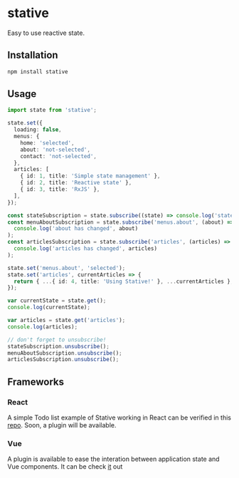 # stative

Easy to use reactive state.

## Installation

```sh
npm install stative
```

## Usage

```ts
import state from 'stative';

state.set({
  loading: false,
  menus: {
    home: 'selected',
    about: 'not-selected',
    contact: 'not-selected',
  },
  articles: [
    { id: 1, title: 'Simple state management' },
    { id: 2, title: 'Reactive state' },
    { id: 3, title: 'RxJS' },
  ],
});

const stateSubscription = state.subscribe((state) => console.log('state', state));
const menuAboutSubscription = state.subscribe('menus.about', (about) =>
  console.log('about has changed', about)
);
const articlesSubscription = state.subscribe('articles', (articles) =>
  console.log('articles has changed', articles)
);

state.set('menus.about', 'selected');
state.set('articles', currentArticles => {
  return { ...{ id: 4, title: 'Using Stative!' }, ...currentArticles };
});

var currentState = state.get();
console.log(currentState);

var articles = state.get('articles');
console.log(articles);

// don't forget to unsubscribe!
stateSubscription.unsubscribe();
menuAboutSubscription.unsubscribe();
articlesSubscription.unsubscribe();
```

## Frameworks

### React

A simple Todo list example of Stative working in React can be verified in this [repo](https://github.com/bsgiovanini/react-stative). Soon, a plugin will be available.

### Vue
A plugin is available to ease the interation between application state and Vue components. It can be check [it](https://github.com/alandecastros/vue-stative) out

